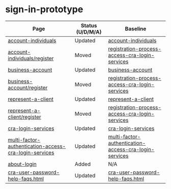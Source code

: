 # sign-in-prototype

| Page       | Status (U/D/M/A)    | Baseline   |
| ---------- | ----------------- | -----------|
| [account-individuals](https://cra-proto.github.io/sign-in-prototype/en/revenue-agency/services/e-services/digital-services-individuals/account-individuals.html) | Updated | [account-individuals](https://cra-proto.github.io/sign-in-baseline/en/revenue-agency/services/e-services/digital-services-individuals/account-individuals.html) |
| [account-individuals/register](https://cra-proto.github.io/sign-in-prototype/en/revenue-agency/services/e-services/digital-services-individuals/account-individuals/register.html) | Moved | [registration-process-access-cra-login-services](https://cra-proto.github.io/sign-in-baseline/en/revenue-agency/services/e-services/cra-login-services/cra-user-password-help-faqs/registration-process-access-cra-login-services.html) |
| [business-account](https://cra-proto.github.io/sign-in-prototype/en/revenue-agency/services/e-services/digital-services-businesses/business-account.html) | Updated | [business-account](https://cra-proto.github.io/sign-in-baseline/en/revenue-agency/services/e-services/digital-services-businesses/business-account.html) |
| [business-account/register](https://cra-proto.github.io/sign-in-prototype/en/revenue-agency/services/e-services/digital-services-businesses/business-account/register.html) | Moved | [registration-process-access-cra-login-services](https://cra-proto.github.io/sign-in-baseline/en/revenue-agency/services/e-services/cra-login-services/cra-user-password-help-faqs/registration-process-access-cra-login-services.html) |
| [represent-a-client](https://cra-proto.github.io/sign-in-prototype/en/revenue-agency/services/e-services/represent-a-client.html) | Updated | [represent-a-client](https://cra-proto.github.io/sign-in-baseline/en/revenue-agency/services/e-services/represent-a-client.html) |
| [represent-a-client/register](https://cra-proto.github.io/sign-in-prototype/en/revenue-agency/services/e-services/represent-a-client/register.html) | Moved | [registration-process-access-cra-login-services](https://cra-proto.github.io/sign-in-baseline/en/revenue-agency/services/e-services/cra-login-services/cra-user-password-help-faqs/registration-process-access-cra-login-services.html) |
| [cra-login-services](https://cra-proto.github.io/sign-in-prototype/en/revenue-agency/services/e-services/cra-login-services.html) | Updated | [cra-login-services](https://cra-proto.github.io/sign-in-baseline/en/revenue-agency/services/e-services/cra-login-services.html) |
| [multi-factor-authentication-access-cra-login-services](https://cra-proto.github.io/sign-in-prototype/en/revenue-agency/services/e-services/cra-login-services/multi-factor-authentication-access-cra-login-services.html) | Updated | [multi-factor-authentication-access-cra-login-services](https://cra-proto.github.io/sign-in-baseline/en/revenue-agency/services/e-services/cra-login-services/multi-factor-authentication-access-cra-login-services.html) |
| [about-login](https://cra-proto.github.io/sign-in-prototype/en/revenue-agency/services/e-services/cra-login-services/about-login.html) | Added | N/A |
| [cra-user-password-help-faqs.html](https://cra-proto.github.io/sign-in-prototype/en/revenue-agency/services/e-services/cra-login-services/cra-user-password-help-faqs.html) | Updated | [cra-user-password-help-faqs.html](https://cra-proto.github.io/sign-in-baseline/en/revenue-agency/services/e-services/cra-login-services/cra-user-password-help-faqs.html)
